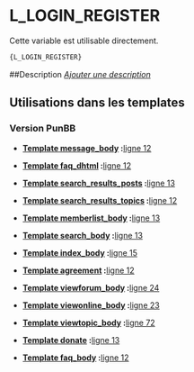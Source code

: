 # L_LOGIN_REGISTER


Cette variable est utilisable directement.

```html
{L_LOGIN_REGISTER}
```

##Description
[*Ajouter une description*](https://fa-tvars.appspot.com/var/L_LOGIN_REGISTER)

## Utilisations dans les templates

### Version PunBB

* __[Template message_body](../tpl/var/punbb/message_body.md#readme) :__[ligne 12](../tpl/src/punbb/message_body.tpl#L12)

* __[Template faq_dhtml](../tpl/var/punbb/faq_dhtml.md#readme) :__[ligne 12](../tpl/src/punbb/faq_dhtml.tpl#L12)

* __[Template search_results_posts](../tpl/var/punbb/search_results_posts.md#readme) :__[ligne 13](../tpl/src/punbb/search_results_posts.tpl#L13)

* __[Template search_results_topics](../tpl/var/punbb/search_results_topics.md#readme) :__[ligne 12](../tpl/src/punbb/search_results_topics.tpl#L12)

* __[Template memberlist_body](../tpl/var/punbb/memberlist_body.md#readme) :__[ligne 13](../tpl/src/punbb/memberlist_body.tpl#L13)

* __[Template search_body](../tpl/var/punbb/search_body.md#readme) :__[ligne 13](../tpl/src/punbb/search_body.tpl#L13)

* __[Template index_body](../tpl/var/punbb/index_body.md#readme) :__[ligne 15](../tpl/src/punbb/index_body.tpl#L15)

* __[Template agreement](../tpl/var/punbb/agreement.md#readme) :__[ligne 12](../tpl/src/punbb/agreement.tpl#L12)

* __[Template viewforum_body](../tpl/var/punbb/viewforum_body.md#readme) :__[ligne 24](../tpl/src/punbb/viewforum_body.tpl#L24)

* __[Template viewonline_body](../tpl/var/punbb/viewonline_body.md#readme) :__[ligne 23](../tpl/src/punbb/viewonline_body.tpl#L23)

* __[Template viewtopic_body](../tpl/var/punbb/viewtopic_body.md#readme) :__[ligne 72](../tpl/src/punbb/viewtopic_body.tpl#L72)

* __[Template donate](../tpl/var/punbb/donate.md#readme) :__[ligne 13](../tpl/src/punbb/donate.tpl#L13)

* __[Template faq_body](../tpl/var/punbb/faq_body.md#readme) :__[ligne 12](../tpl/src/punbb/faq_body.tpl#L12)